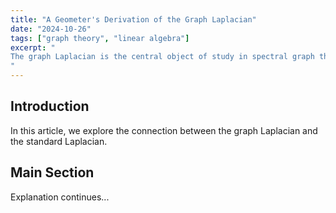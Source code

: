 ```yaml
---
title: "A Geometer's Derivation of the Graph Laplacian"
date: "2024-10-26"
tags: ["graph theory", "linear algebra"]
excerpt: "
The graph Laplacian is the central object of study in spectral graph theory, but its ties to the standard Laplacian isn’t apparent in standard references. In this article, we bridge this gap.
"
---
```


## Introduction

In this article, we explore the connection between the graph Laplacian and the standard Laplacian.

## Main Section

Explanation continues...
